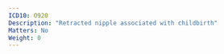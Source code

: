 ```yaml
---
ICD10: O920
Description: "Retracted nipple associated with childbirth"
Matters: No
Weight: 0
---
```


